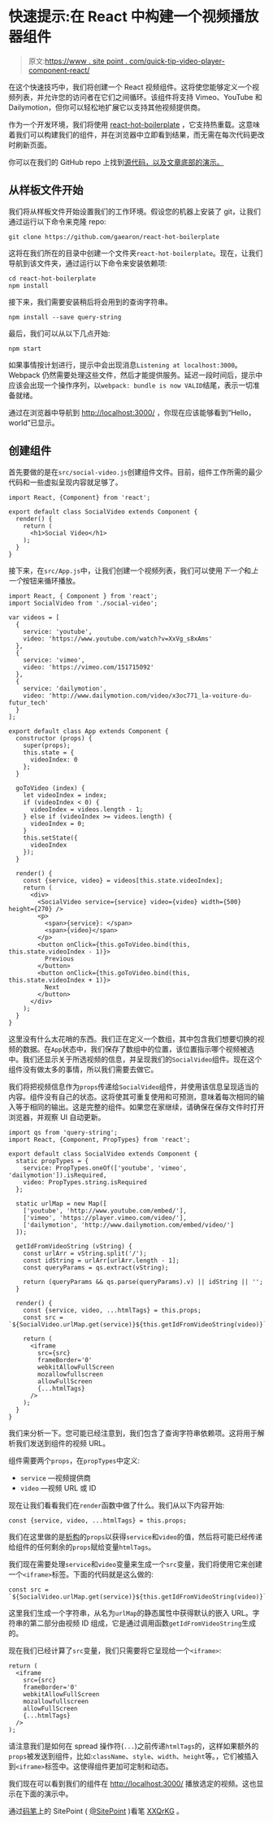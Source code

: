 # 快速提示:在 React 中构建一个视频播放器组件

> 原文:[https://www . site point . com/quick-tip-video-player-component-react/](https://www.sitepoint.com/quick-tip-video-player-component-react/)

在这个快速技巧中，我们将创建一个 React 视频组件。这将使您能够定义一个视频列表，并允许您的访问者在它们之间循环。该组件将支持 Vimeo、YouTube 和 Dailymotion，但你可以轻松地扩展它以支持其他视频提供商。

作为一个开发环境，我们将使用 [react-hot-boilerplate](https://github.com/gaearon/react-hot-boilerplate) ，它支持热重载。这意味着我们可以构建我们的组件，并在浏览器中立即看到结果，而无需在每次代码更改时刷新页面。

你可以在我们的 GitHub repo 上找到[源代码，以及文章底部的演示。](https://github.com/sitepoint-editors/react-social-video-sitepoint)

## 从样板文件开始

我们将从样板文件开始设置我们的工作环境。假设您的机器上安装了 git，让我们通过运行以下命令来克隆 repo:

```
git clone https://github.com/gaearon/react-hot-boilerplate 
```

这将在我们所在的目录中创建一个文件夹`react-hot-boilerplate`。现在，让我们导航到该文件夹，通过运行以下命令来安装依赖项:

```
cd react-hot-boilerplate
npm install 
```

接下来，我们需要安装稍后将会用到的查询字符串。

```
npm install --save query-string 
```

最后，我们可以从以下几点开始:

```
npm start 
```

如果事情按计划进行，提示中会出现消息`Listening at localhost:3000`。Webpack 仍然需要处理这些文件，然后才能提供服务。延迟一段时间后，提示中应该会出现一个操作序列，以`webpack: bundle is now VALID`结尾，表示一切准备就绪。

通过在浏览器中导航到 [http://localhost:3000/](http://localhost:3000/) ，你现在应该能够看到“Hello，world”已显示。

## 创建组件

首先要做的是在`src/social-video.js`创建组件文件。目前，组件工作所需的最少代码和一些虚拟呈现内容就足够了。

```
import React, {Component} from 'react';

export default class SocialVideo extends Component {
  render() {
    return (
      <h1>Social Video</h1>
    );
  }
} 
```

接下来，在`src/App.js`中，让我们创建一个视频列表，我们可以使用*下一个*和*上一个*按钮来循环播放。

```
import React, { Component } from 'react';
import SocialVideo from './social-video';

var videos = [
  {
    service: 'youtube',
    video: 'https://www.youtube.com/watch?v=XxVg_s8xAms'
  },
  {
    service: 'vimeo',
    video: 'https://vimeo.com/151715092'
  },
  {
    service: 'dailymotion',
    video: 'http://www.dailymotion.com/video/x3oc771_la-voiture-du-futur_tech'
  }
];

export default class App extends Component {
  constructor (props) {
    super(props);
    this.state = {
      videoIndex: 0
    };
  }

  goToVideo (index) {
    let videoIndex = index;
    if (videoIndex < 0) {
      videoIndex = videos.length - 1;
    } else if (videoIndex >= videos.length) {
      videoIndex = 0;
    }
    this.setState({
      videoIndex
    });
  }

  render() {
    const {service, video} = videos[this.state.videoIndex];
    return (
      <div>
        <SocialVideo service={service} video={video} width={500} height={270} />
        <p>
          <span>{service}: </span>
          <span>{video}</span>
        </p>
        <button onClick={this.goToVideo.bind(this, this.state.videoIndex - 1)}>
          Previous
        </button>
        <button onClick={this.goToVideo.bind(this, this.state.videoIndex + 1)}>
          Next
        </button>
      </div>
    );
  }
} 
```

这里没有什么太花哨的东西。我们正在定义一个数组，其中包含我们想要切换的视频的数据。在`App`状态中，我们保存了数组中的位置，该位置指示哪个视频被选中。我们还显示关于所选视频的信息，并呈现我们的`SocialVideo`组件。现在这个组件没有做太多的事情，所以我们需要去做它。

我们将把视频信息作为`props`传递给`SocialVideo`组件，并使用该信息呈现适当的内容。组件没有自己的状态。这将使其可重复使用和可预测，意味着每次相同的输入等于相同的输出。这是完整的组件。如果您在家继续，请确保在保存文件时打开浏览器，并观察 UI 自动更新。

```
import qs from 'query-string';
import React, {Component, PropTypes} from 'react';

export default class SocialVideo extends Component {
  static propTypes = {
    service: PropTypes.oneOf(['youtube', 'vimeo', 'dailymotion']).isRequired,
    video: PropTypes.string.isRequired
  };

  static urlMap = new Map([
    ['youtube', 'http://www.youtube.com/embed/'],
    ['vimeo', 'https://player.vimeo.com/video/'],
    ['dailymotion', 'http://www.dailymotion.com/embed/video/']
  ]);

  getIdFromVideoString (vString) {
    const urlArr = vString.split('/');
    const idString = urlArr[urlArr.length - 1];
    const queryParams = qs.extract(vString);

    return (queryParams && qs.parse(queryParams).v) || idString || '';
  }

  render() {
    const {service, video, ...htmlTags} = this.props;
    const src = `${SocialVideo.urlMap.get(service)}${this.getIdFromVideoString(video)}`;

    return (
      <iframe
        src={src}
        frameBorder='0'
        webkitAllowFullScreen
        mozallowfullscreen
        allowFullScreen
        {...htmlTags}
      />
    );
  }
} 
```

我们来分析一下。您可能已经注意到，我们包含了查询字符串依赖项。这将用于解析我们发送到组件的视频 URL。

组件需要两个`props`，在`propTypes`中定义:

*   `service` —视频提供商
*   `video` —视频 URL 或 ID

现在让我们看看我们在`render`函数中做了什么。我们从以下内容开始:

```
const {service, video, ...htmlTags} = this.props; 
```

我们在这里做的是[析构](https://www.sitepoint.com/es6-destructuring-assignment/)的`props`以获得`service`和`video`的值，然后将可能已经传递给组件的任何剩余的`props`赋给变量`htmlTags`。

我们现在需要处理`service`和`video`变量来生成一个`src`变量，我们将使用它来创建一个`<iframe>`标签。下面的代码就是这么做的:

```
const src = `${SocialVideo.urlMap.get(service)}${this.getIdFromVideoString(video)}`; 
```

这里我们生成一个字符串，从名为`urlMap`的静态属性中获得默认的嵌入 URL。字符串的第二部分由视频 ID 组成，它是通过调用函数`getIdFromVideoString`生成的。

现在我们已经计算了`src`变量，我们只需要将它呈现给一个`<iframe>`:

```
return (
  <iframe
    src={src}
    frameBorder='0'
    webkitAllowFullScreen
    mozallowfullscreen
    allowFullScreen
    {...htmlTags}
  />
); 
```

请注意我们是如何在 spread 操作符(`...`)之前传递`htmlTags`的，这样如果额外的`props`被发送到组件，比如:`className`、`style`、`width`、`height`等。，它们被插入到`<iframe>`标签中。这使得组件更加可定制和动态。

我们现在可以看到我们的组件在 [http://localhost:3000/](http://localhost:3000/) 播放选定的视频。这也显示在下面的演示中。

通过[码笔](http://codepen.io)上的 SitePoint ( [@SitePoint](http://codepen.io/SitePoint) )看笔 [XXQrKG](http://codepen.io/SitePoint/pen/XXQrKG/) 。